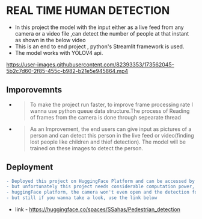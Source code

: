 # REAL TIME HUMAN DETECTION

- In this project the model with the input either as a live feed from any camera or a video file ,can detect the number of people at that instant as shown in the below video
- This is an end to end project , python's Streamlit framework is used.
- The model works with YOLOV4 api.

https://user-images.githubusercontent.com/82393353/173562045-5b2c7d60-2f85-455c-b982-b21e5e945864.mp4

## Imporovemnts 
- > To make the project run faster, to improve frame processing rate I wanna use python queue data structure.The process of Reading of frames from the camera is done through sepearate thread

- > As an Improvement, the end users can give input as pictures of a person and can detect this person in the live feed or video(finding lost people like children and thief detection). The model will be trained on these images to detect the person.
## Deployment 
```diff
- Deployed this project on HuggingFace Platform and can be accessed by any one with the link given below , 
- but unfortunately this project needs considerable computation power, this is  running on the free plan of 
- huggingFace platform, the camera won't even open and the detection for video files is very very slow,
- but still if you wanna take a look, use the link below
```
- link - https://huggingface.co/spaces/SSahas/Pedestrian_detection
